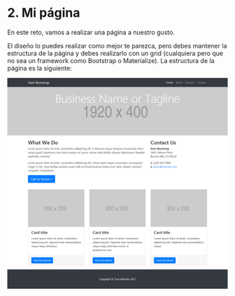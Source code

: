 # 2. Mi página

En este reto, vamos a realizar una página a nuestro gusto.

El diseño lo puedes realizar como mejor te parezca, pero debes mantener la estructura de la página y debes realizarlo con un grid (cualquiera pero que no sea un framework como Bootstrap o Materialize). La estructura de la página es la siguiente:

![image](assets/img/desktop.png)
